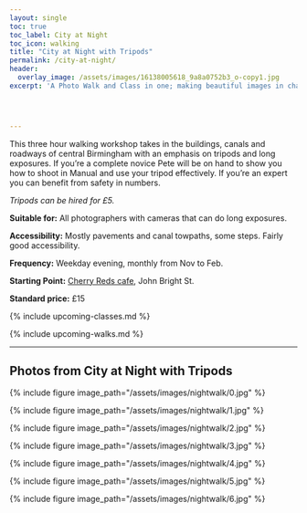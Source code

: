 ```yaml
---
layout: single
toc: true
toc_label: City at Night
toc_icon: walking
title: "City at Night with Tripods"
permalink: /city-at-night/
header:
  overlay_image: /assets/images/16138005618_9a8a0752b3_o-copy1.jpg
excerpt: 'A Photo Walk and Class in one; making beautiful images in challenging conditions. '




---
```

This three hour walking workshop takes in the buildings, canals and roadways of central Birmingham with an emphasis on tripods and long exposures. If you’re a complete novice Pete will be on hand to show you how to shoot in Manual and use your tripod effectively. If you’re an expert you can benefit from safety in numbers. 

*Tripods can be hired for £5.*


**Suitable for:** All photographers with cameras that can do long exposures.

**Accessibility:** Mostly pavements and canal towpaths, some steps. Fairly good accessibility.

**Frequency:** Weekday evening, monthly from Nov to Feb.

**Starting Point:** [Cherry Reds cafe](https://cherryreds.com/), John Bright St.

**Standard price:** £15


{% include upcoming-classes.md %}


{% include upcoming-walks.md %}

***


## Photos from City at Night with Tripods

{% include figure image_path="/assets/images/nightwalk/0.jpg" %}

{% include figure image_path="/assets/images/nightwalk/1.jpg" %}

{% include figure image_path="/assets/images/nightwalk/2.jpg" %}

{% include figure image_path="/assets/images/nightwalk/3.jpg" %}

{% include figure image_path="/assets/images/nightwalk/4.jpg" %}

{% include figure image_path="/assets/images/nightwalk/5.jpg" %}

{% include figure image_path="/assets/images/nightwalk/6.jpg" %}